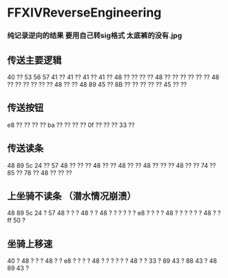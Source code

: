 # FFXIVReverseEngineering
### 纯记录逆向的结果   要用自己转sig格式  太底裤的没有.jpg 

## 传送主要逻辑
40 ?? 53 56 57 41 ?? 41 ?? 41 ?? 41 ?? 48 ?? ?? ?? ?? 48 ?? ?? ?? ?? ?? ?? 48 ?? ?? ?? ?? ?? ?? 48 ?? ?? 48 89 45 ?? 8B ?? ?? ?? ?? ?? 45 ?? ??


## 传送按钮
e8 ?? ?? ?? ?? ba ?? ?? ?? ?? 0f ?? ?? ?? 33 ??

## 传送读条
48 89 5c 24 ?? 57 48 ?? ?? ?? 48 ?? ?? 48 ?? ?? 48 ?? ?? ?? 48 ?? ?? 74 ?? 85 ?? 78 ?? 48 ?? ?? ??


## 上坐骑不读条 （潜水情况崩溃）
48 89 5c 24 ? 57 48 ? ? ? 48 ? ? 48 ? ? ? ? ? ? e8 ? ? ? ? 48 ? ? ? ? ? ? 48 ? ? ff 50 ? 

## 坐骑上移速
40 ? 48 ? ? ? 48 ? ? e8 ? ? ? ? 48 ? ? ? ? ? ? 48 ? ? 33 ? 89 43 ? 88 43 ? 48 89 43 ? 
